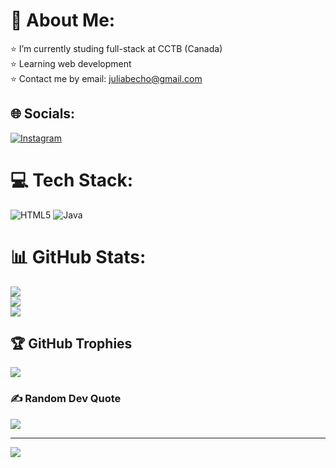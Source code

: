 # 💫 About Me:
⭐ I’m currently studing full-stack at CCTB (Canada)<br>⭐ Learning web development <br>⭐ Contact me by email: juliabecho@gmail.com


## 🌐 Socials:
[![Instagram](https://img.shields.io/badge/Instagram-%23E4405F.svg?logo=Instagram&logoColor=white)](https://instagram.com/juu_mon_) 

# 💻 Tech Stack:
![HTML5](https://img.shields.io/badge/html5-%23E34F26.svg?style=for-the-badge&logo=html5&logoColor=white) ![Java](https://img.shields.io/badge/java-%23ED8B00.svg?style=for-the-badge&logo=openjdk&logoColor=white)
# 📊 GitHub Stats:
![](https://github-readme-stats.vercel.app/api?username=juliabecho&theme=midnight-purple&hide_border=true&include_all_commits=false&count_private=false)<br/>
![](https://github-readme-streak-stats.herokuapp.com/?user=juliabecho&theme=midnight-purple&hide_border=true)<br/>
![](https://github-readme-stats.vercel.app/api/top-langs/?username=juliabecho&theme=midnight-purple&hide_border=true&include_all_commits=false&count_private=false&layout=compact)

## 🏆 GitHub Trophies
![](https://github-profile-trophy.vercel.app/?username=juliabecho&theme=tokyonight&no-frame=false&no-bg=false&margin-w=4)

### ✍️ Random Dev Quote
![](https://quotes-github-readme.vercel.app/api?type=horizontal&theme=radical)

---
[![](https://visitcount.itsvg.in/api?id=juliabecho&icon=0&color=0)](https://visitcount.itsvg.in)

<!-- Proudly created with GPRM ( https://gprm.itsvg.in ) -->